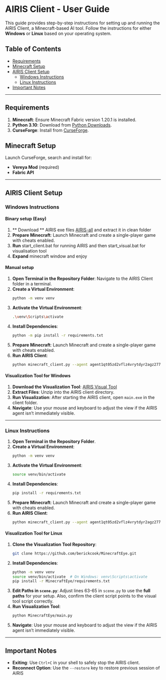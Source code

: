 

# AIRIS Client - User Guide

This guide provides step-by-step instructions for setting up and running the AIRIS Client, a Minecraft-based AI tool. Follow the instructions for either **Windows** or **Linux** based on your operating system.

## Table of Contents
- [Requirements](#requirements)
- [Minecraft Setup](#minecraft-setup)
- [AIRIS Client Setup](#airis-client-setup)
  - [Windows Instructions](#windows-instructions)
  - [Linux Instructions](#linux-instructions)
- [Important Notes](#important-notes)

---

## Requirements

1. **Minecraft**: Ensure Minecraft Fabric version 1.20.1 is installed.
2. **Python 3.10**: Download from [Python Downloads](https://www.python.org/downloads/release/python-31011/).
3. **CurseForge**: Install from [CurseForge](https://www.curseforge.com/).

## Minecraft Setup

Launch CurseForge, search and install for:
   - **Vereya Mod** (required)
   - **Fabric API**


---

## AIRIS Client Setup

### Windows Instructions
#### Binary setup (Easy)
1.  ** Download ** AIRIS exe files [AIRIS-all](https://drive.google.com/file/d/1NfOaA-pHOxBz7owO715LNsVZOZvHF20C/view?usp=sharing) and extract it in clean folder
2.  **Prepare Minecraft**: Launch Minecraft and create a single-player game with cheats enabled.
3.  **Run** start_client.bat for running AIRIS and then start_visual.bat for visualisation tool 
4.  **Expand** minecraft window and enjoy
#### Manual setup
1. **Open Terminal in the Repository Folder**: Navigate to the AIRIS Client folder in a terminal.
2. **Create a Virtual Environment**:
   ```bash
   python -m venv venv
   ```
3. **Activate the Virtual Environment**:
   ```bash
   .\venv\Scripts\activate
   ```
4. **Install Dependencies**:
   ```bash
   python -m pip install -r requirements.txt
   ```
5. **Prepare Minecraft**: Launch Minecraft and create a single-player game with cheats enabled.
6. **Run AIRIS Client**:
   ```bash
   python minecraft_client.py --agent agent1qt05zd2vflz4vrytdyr2agz2775gv9e5hz99h06tq4uz6lv8fzq3k2dumzs
   ```

#### Visualization Tool for Windows

1. **Download the Visualization Tool**: [AIRIS Visual Tool](https://drive.google.com/file/d/1Th4T-ZFph-bJYlxVe1ZQA8MTl9X9YAmf/view?usp=sharing)
2. **Extract Files**: Unzip into the AIRIS client directory.
3. **Run Visualization**: After starting the AIRIS client, open `main.exe` in the client folder.
4. **Navigate**: Use your mouse and keyboard to adjust the view if the AIRIS agent isn’t immediately visible.

---

### Linux Instructions

1. **Open Terminal in the Repository Folder**.
2. **Create a Virtual Environment**:
   ```bash
   python -m venv venv
   ```
3. **Activate the Virtual Environment**:
   ```bash
   source venv/bin/activate
   ```
4. **Install Dependencies**:
   ```bash
   pip install -r requirements.txt
   ```
5. **Prepare Minecraft**: Launch Minecraft and create a single-player game with cheats enabled.
6. **Run AIRIS Client**:
   ```bash
   python minecraft_client.py --agent agent1qt05zd2vflz4vrytdyr2agz2775gv9e5hz99h06tq4uz6lv8fzq3k2dumzs
   ```

#### Visualization Tool for Linux

1. **Clone the Visualization Tool Repository**:
   ```bash
   git clone https://github.com/berickcook/MinecraftEye.git
   ```
2. **Install Dependencies**:
   ```bash
   python -m venv venv
   source venv/bin/activate  # On Windows: venv\Scripts\activate
   pip install -r MinecraftEye/requirements.txt
   ```
3. **Edit Paths in `scene.py`**: Adjust lines 63-65 in `scene.py` to use the **full paths** for your setup. Also, confirm the client script points to the visual tool script correctly.
4. **Run Visualization Tool**:
   ```bash
   python MinecraftEye/main.py
   ```
5. **Navigate**: Use your mouse and keyboard to adjust the view if the AIRIS agent isn’t immediately visible.
---

## Important Notes

- **Exiting**: Use `Ctrl+C` in your shell to safely stop the AIRIS client.
- **Reconnect Option**: Use the `--restore` key to restore previous session of AIRIS 

